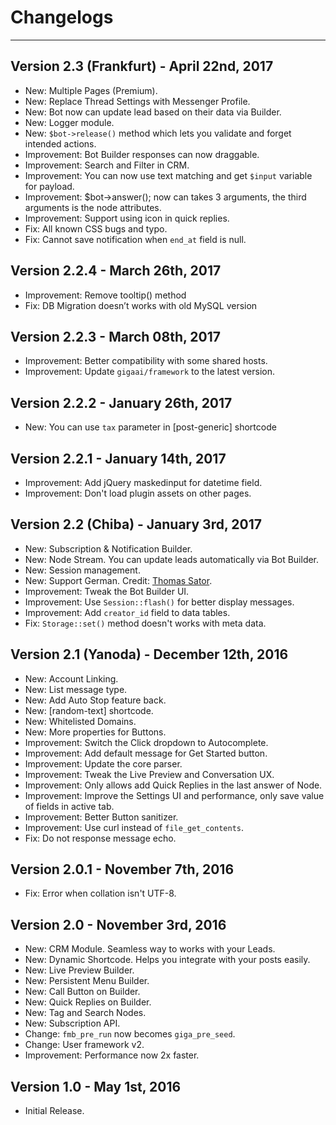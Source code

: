 # Changelogs
---
## Version 2.3 (Frankfurt) - April 22nd, 2017
- New: Multiple Pages (Premium).
- New: Replace Thread Settings with Messenger Profile.
- New: Bot now can update lead based on their data via Builder.
- New: Logger module.
- New: `$bot->release()` method which lets you validate and forget intended actions. 
- Improvement: Bot Builder responses can now draggable.
- Improvement: Search and Filter in CRM.
- Improvement: You can now use text matching and get `$input` variable for payload.
- Improvement: $bot->answer(); now can takes 3 arguments, the third arguments is the node attributes.
- Improvement: Support using icon in quick replies.
- Fix: All known CSS bugs and typo.
- Fix: Cannot save notification when `end_at` field is null.

## Version 2.2.4 - March 26th, 2017
- Improvement: Remove tooltip() method
- Fix: DB Migration doesn’t works with old MySQL version

## Version 2.2.3 - March 08th, 2017
- Improvement: Better compatibility with some shared hosts.
- Improvement: Update `gigaai/framework` to the latest version.
## Version 2.2.2 - January 26th, 2017
- New: You can use `tax` parameter in [post-generic] shortcode

## Version 2.2.1 - January 14th, 2017
- Improvement: Add jQuery maskedinput for datetime field.
- Improvement: Don't load plugin assets on other pages.

## Version 2.2 (Chiba) - January 3rd, 2017
- New: Subscription & Notification Builder.
- New: Node Stream. You can update leads automatically via Bot Builder.
- New: Session management.
- New: Support German. Credit: [Thomas Sator](https://m-factory.de).
- Improvement: Tweak the Bot Builder UI.
- Improvement: Use `Session::flash()` for better  display messages.
- Improvement: Add `creator_id` field to data tables.
- Fix: `Storage::set()` method doesn't works with meta data.

## Version 2.1 (Yanoda) - December 12th, 2016
- New: Account Linking.
- New: List message type.
- New: Add Auto Stop feature back.
- New: [random-text] shortcode.
- New: Whitelisted Domains.
- New: More properties for Buttons.
- Improvement: Switch the Click dropdown to Autocomplete.
- Improvement: Add default message for Get Started button.
- Improvement: Update the core parser.
- Improvement: Tweak the Live Preview and Conversation UX.
- Improvement: Only allows add Quick Replies in the last answer of Node.
- Improvement: Improve the Settings UI and performance, only save value of fields in active tab.
- Improvement: Better Button sanitizer.
- Improvement: Use curl instead of `file_get_contents`.
- Fix: Do not response message echo.

## Version 2.0.1 - November 7th, 2016
- Fix: Error when collation isn't UTF-8.

## Version 2.0 - November 3rd, 2016
- New: CRM Module. Seamless way to works with your Leads.
- New: Dynamic Shortcode. Helps you integrate with your posts easily.
- New: Live Preview Builder.
- New: Persistent Menu Builder.
- New: Call Button on Builder.
- New: Quick Replies on Builder.
- New: Tag and Search Nodes.
- New: Subscription API.
- Change: `fmb_pre_run` now becomes `giga_pre_seed`.
- Change: User framework v2.
- Improvement: Performance now 2x faster.

## Version 1.0 - May 1st, 2016
- Initial Release.